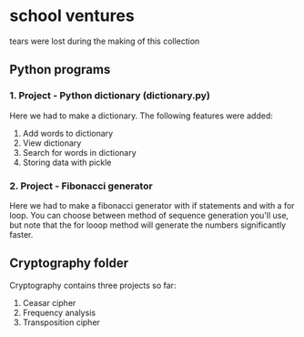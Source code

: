 # school ventures
tears were lost during the making of this collection

## Python programs
### 1. Project - Python dictionary (dictionary.py)

Here we had to make a dictionary.
The following features were added:
  1. Add words to dictionary
  2. View dictionary
  3. Search for words in dictionary
  4. Storing data with pickle

### 2. Project - Fibonacci generator

Here we had to make a fibonacci generator with if statements and with a for loop.
You can choose between method of sequence generation you'll use, but note that
the for looop method will generate the numbers significantly faster.

## Cryptography folder

Cryptography contains three projects so far:
1. Ceasar cipher
2. Frequency analysis
3. Transposition cipher

